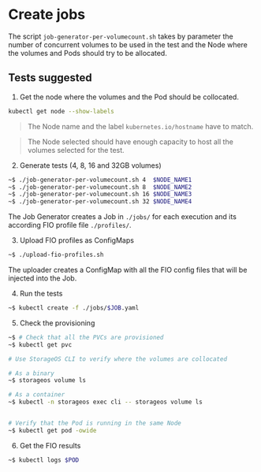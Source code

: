 # Create jobs

The script `job-generator-per-volumecount.sh` takes by parameter the number of
concurrent volumes to be used in the test and the Node where the volumes and
Pods should try to be allocated.

## Tests suggested

1. Get the node where the volumes and the Pod should be collocated.

```bash
kubectl get node --show-labels
```

> The Node name and the label `kubernetes.io/hostname` have to match.

> The Node selected should have enough capacity to host all the volumes
> selected for the test.

2. Generate tests (4, 8, 16 and 32GB volumes)

```bash
~$ ./job-generator-per-volumecount.sh 4  $NODE_NAME1
~$ ./job-generator-per-volumecount.sh 8  $NODE_NAME2
~$ ./job-generator-per-volumecount.sh 16 $NODE_NAME3
~$ ./job-generator-per-volumecount.sh 32 $NODE_NAME4
```

The Job Generator creates a Job in `./jobs/` for each execution and its
according FIO profile file `./profiles/`.

3. Upload FIO profiles as ConfigMaps

```bash
~$ ./upload-fio-profiles.sh
```

The uploader creates a ConfigMap with all the FIO config files that will be
injected into the Job.

4. Run the tests

```bash
~$ kubectl create -f ./jobs/$JOB.yaml

```

5. Check the provisioning

```bash
~$ # Check that all the PVCs are provisioned 
~$ kubectl get pvc

# Use StorageOS CLI to verify where the volumes are collocated

# As a binary
~$ storageos volume ls 

# As a container
~$ kubectl -n storageos exec cli -- storageos volume ls


# Verify that the Pod is running in the same Node
~$ kubectl get pod -owide
```

6. Get the FIO results

```bash
~$ kubectl logs $POD
```
